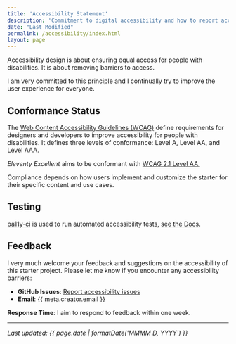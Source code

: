 ```yaml
---
title: 'Accessibility Statement'
description: 'Commitment to digital accessibility and how to report accessibility issues.'
date: "Last Modified"
permalink: /accessibility/index.html
layout: page
---
```


Accessibility design is about ensuring equal access for people with disabilities. It is about removing barriers to access.

I am very committed to this principle and I continually try to improve the user experience for everyone.

## Conformance Status

The [Web Content Accessibility Guidelines (WCAG)](https://www.w3.org/WAI/standards-guidelines/wcag/) define requirements for designers and developers to improve accessibility for people with disabilities. It defines three levels of conformance: Level A, Level AA, and Level AAA.

_Eleventy Excellent_ aims to be conformant with [ WCAG 2.1 Level AA.](https://www.w3.org/WAI/standards-guidelines/wcag/)

Compliance depends on how users implement and customize the starter for their specific content and use cases.

## Testing

[pa11y-ci](https://github.com/pa11y/pa11y-ci) is used to run automated accessibility tests, [see the Docs](/docs/tests/).

## Feedback

I very much welcome your feedback and suggestions on the accessibility of this starter project. Please let me know if you encounter any accessibility barriers:

- **GitHub Issues**: [Report accessibility issues](https://github.com/madrilene/eleventy-excellent/issues)
- **Email**: {{ meta.creator.email }}

**Response Time**: I aim to respond to feedback within one week.

---

*Last updated: {{ page.date | formatDate('MMMM D, YYYY') }}*
